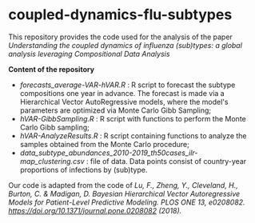 # coupled-dynamics-flu-subtypes
This repository provides the code used for the analysis of the paper _Understanding the coupled dynamics of influenza (sub)types: a global analysis leveraging Compositional Data Analysis_

**Content of the repository**
- _forecasts_average-VAR-hVAR.R_ : R script to forecast the subtype compositions one year in advance. The forecast is made via a Hierarchical Vector AutoRegressive models, where the model's parameters are optimized via Monte Carlo Gibb Sampling;
- _hVAR-GibbSampling.R_ : R script with functions to perform the Monte Carlo Gibb sampling;
- _hVAR-AnalyzeResults.R_ : R script containing functions to analyze the samples obtained from the Monte Carlo procedure;
- _data_subtype_abundances_2010-2019_th50cases_ilr-map_clustering.csv_ : file of data. Data points consist of country-year proportions of infections by (sub)type.

Our code is adapted from the code of _Lu, F., Zheng, Y., Cleveland, H., Burton, C. & Madigan, D. Bayesian Hierarchical
Vector Autoregressive Models for Patient-Level Predictive Modeling. PLOS ONE 13, e0208082. https://doi.org/10.1371/journal.pone.0208082 (2018)._
